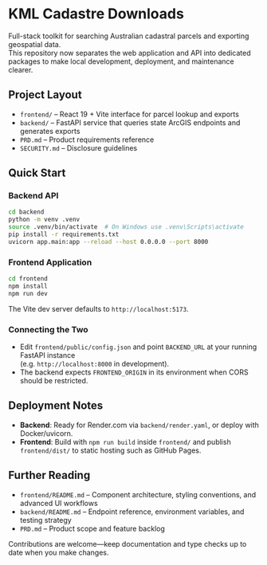 # KML Cadastre Downloads

Full-stack toolkit for searching Australian cadastral parcels and exporting geospatial data.  
This repository now separates the web application and API into dedicated packages to make local
development, deployment, and maintenance clearer.

## Project Layout
- `frontend/` – React 19 + Vite interface for parcel lookup and exports
- `backend/` – FastAPI service that queries state ArcGIS endpoints and generates exports
- `PRD.md` – Product requirements reference
- `SECURITY.md` – Disclosure guidelines

## Quick Start

### Backend API
```bash
cd backend
python -m venv .venv
source .venv/bin/activate  # On Windows use .venv\Scripts\activate
pip install -r requirements.txt
uvicorn app.main:app --reload --host 0.0.0.0 --port 8000
```

### Frontend Application
```bash
cd frontend
npm install
npm run dev
```
The Vite dev server defaults to `http://localhost:5173`.

### Connecting the Two
- Edit `frontend/public/config.json` and point `BACKEND_URL` at your running FastAPI instance  
  (e.g. `http://localhost:8000` in development).
- The backend expects `FRONTEND_ORIGIN` in its environment when CORS should be restricted.

## Deployment Notes
- **Backend**: Ready for Render.com via `backend/render.yaml`, or deploy with Docker/uvicorn.
- **Frontend**: Build with `npm run build` inside `frontend/` and publish `frontend/dist/`
  to static hosting such as GitHub Pages.

## Further Reading
- `frontend/README.md` – Component architecture, styling conventions, and advanced UI workflows
- `backend/README.md` – Endpoint reference, environment variables, and testing strategy
- `PRD.md` – Product scope and feature backlog

Contributions are welcome—keep documentation and type checks up to date when you make changes.
